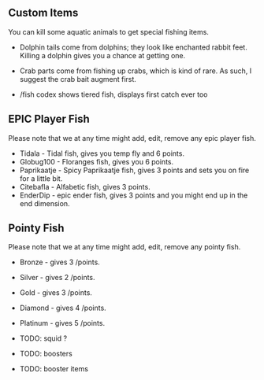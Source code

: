 ## Custom Items
You can kill some aquatic animals to get special fishing items.
- Dolphin tails come from dolphins; they look like enchanted rabbit feet. Killing a dolphin gives you a chance at getting one.
- Crab parts come from fishing up crabs, which is kind of rare. As such, I suggest the crab bait augment first.

- /fish codex shows tiered fish, displays first catch ever too

## EPIC Player Fish
Please note that we at any time might add, edit, remove any epic player fish.
- Tidala - Tidal fish, gives you temp fly and 6 points.
- Globug100 - Floranges fish, gives you 6 points.
- Paprikaatje - Spicy Paprikaatje fish, gives 3 points and sets you on fire for a little bit.
- Citebafla - Alfabetic fish, gives 3 points.
- EnderDip - epic ender fish, gives 3 points and you might end up in the end dimension.

## Pointy Fish
Please note that we at any time might add, edit, remove any pointy fish.
- Bronze - gives 3 /points.
- Silver - gives 2 /points.
- Gold - gives 3 /points.
- Diamond - gives 4 /points.
- Platinum - gives 5 /points.

- TODO: squid ?

- TODO: boosters

- TODO: booster items